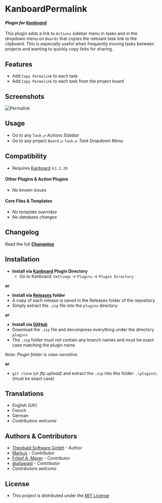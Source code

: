# KanboardPermalink

#### _Plugin for [Kanboard](https://github.com/fguillot/kanboard "Kanboard - Kanban Project Management Software")_

This plugin adds a link to `Actions` sidebar menu in tasks and in the dropdown menu on `Boards` that copies the relevant task link to the clipboard. This is especially useful when frequently moving tasks between projects and wanting to quickly copy links for sharing.


Features
-------------

- Add `Copy Permalink` to each task
- Add `Copy Permalink` to each task from the project board


Screenshots
----------


![Permalink](../master/screenshot-permalink.png "Permalink")

Usage
-------------

- Go to any `Task` &#10562; _Actions Sidebar_
- Go to any project `Board` &#10562; `Task` &#10562; _Task Dropdown Menu_

Compatibility
-------------

- Requires [Kanboard](https://github.com/fguillot/kanboard "Kanboard - Kanban Project Management Software") ≥`1.2.20`

#### Other Plugins & Action Plugins
- _No known issues_
#### Core Files & Templates
- _No template overrides_
- _No database changes_

Changelog
---------

Read the full [**Changelog**](../master/changelog.md "See changes")


Installation
------------

- **Install via [Kanboard](https://github.com/fguillot/kanboard "Kanboard - Kanban Project Management Software") Plugin Directory**
  - _Go to_ Kanboard: `Settings` -> `Plugins` -> `Plugin Directory`

**_or_**

- **Install via [Releases](../master/Releases/ "A copy of each release is saved in the folder") folder**
 - A copy of each release is saved in the Releases folder of the repository
 - Simply extract the `.zip` file into the `plugins` directory

**_or_**

- **Install via [GitHub](https://github.com/theobald-software/ "Find the correct plugin from the list of repositories")**
- Download the `.zip` file and decompress everything under the directory `plugins`
 - The `.zip` folder must not contain any branch names and must be exact case matching the plugin name

_Note: Plugin folder is case-sensitive._

**_or_**
- `git clone` (_or ftp upload_) and extract the `.zip` into this folder: `.\plugins\` (must be exact case)


Translations
------------

- English (UK)
- French
- German
- _Contributors welcome_


Authors & Contributors
----------------------

- [Theobald Software GmbH](https://github.com/theobald-software/KanboardPermalink) - Author
- [Markus](https://github.com/schlafmodus) - Contributor
- [Fritjof A. Mayer](https://github.com/fam2342) - Contributor
- [@aljawaid](https://github.com/aljawaid) - Contributor
- _Contributors welcome_

License
-------
- This project is distributed under the [MIT License](../master/LICENSE "Read The MIT license")
